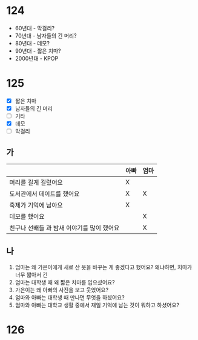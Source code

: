 # 124
* 60년대 - 막걸리?
* 70년대 - 남자들의 긴 머리?
* 80년대 - 데모?
* 90년대 - 짧은 치마?
* 2000년대 - KPOP
# 125
- [x] 짧은 치마
- [x] 남자들의 긴 머리
- [ ] 기타
- [x] 데모
- [ ] 막걸리

## 가
|                          | 아빠  | 엄마  |
| ------------------------ | --- | --- |
| 머리를 길게 길렸어요              | X   |     |
| 도서관에서 데이트를 했어요           | X   | X   |
| 축제가 기억에 남아요              | X   |     |
| 데모를 했어요<br>              |     | X   |
| 친구나 선배들 과 밤새 이야기를 많이 했어요 |     | X   |
## 나
1. 엄마는 왜 가은이에게 새로 산 옷을 바꾸는 게 좋겠다고 했어요? 왜냐하면, 치마가 너무 짧아서 긴 
2. 엄마는 대학생 때 왜 짧은 치마를 입으셨어요?
3. 가은이는 왜 아빠의 사진을 보고 웃었어요?
4. 엄마와 아빠는 대학생 때 만나면 무엇을 하셨어요?
5. 엄마와 아빠는 대학교 생활 중에서 재일 기억에 남는 것이 뭐하고 하셨어요?
# 126
